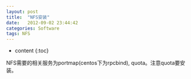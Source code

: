 ```yaml
---
layout: post
title:  "NFS安装"
date:   2012-09-02 23:44:42
categories: Software
tags: NFS
---
```


* content
{:toc}

NFS需要的相关服务为portmap(centos下为rpcbind), quota。注意quota要安装。